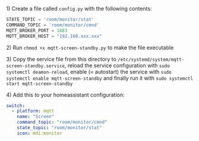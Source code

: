 1\) Create a file called `config.py` with the following contents:

```python
STATE_TOPIC = 'room/monitor/stat'
COMMAND_TOPIC = 'room/monitor/cmnd'
MQTT_BROKER_PORT = 1883
MQTT_BROKER_HOST = "192.168.xxx.xxx"
```

2\) Run `chmod +x mqtt-screen-standby.py` to make the file executable

3\) Copy the service file from this directory to `/etc/systemd/system/mqtt-screen-standby.service`, reload the service configuration with `sudo systemctl deamon-reload`, enable (= autostart) the service with `sudo systemctl enable mqtt-screen-standby` and finally run it with `sudo systemctl start mqtt-screen-standby`

4\) Add this to your homeassistant configuration:

```yaml
switch:
  - platform: mqtt
    name: "Screen"
    command_topic: "room/monitor/cmnd"
    state_topic: "room/monitor/stat"
    icon: mdi:monitor

```